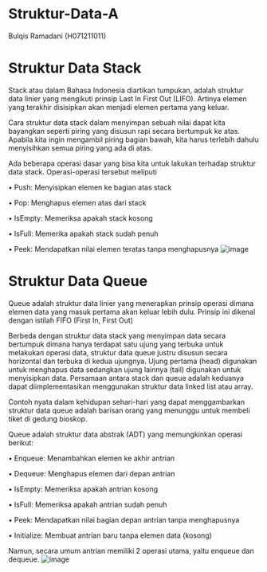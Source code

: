
# Struktur-Data-A
Bulqis Ramadani (H071211011)

# Struktur Data Stack
Stack atau dalam Bahasa Indonesia diartikan tumpukan, adalah struktur data linier yang mengikuti prinsip Last In First Out (LIFO). Artinya elemen yang terakhir disisipkan akan menjadi elemen pertama yang keluar.

Cara struktur data stack dalam menyimpan sebuah nilai dapat kita bayangkan seperti piring yang disusun rapi secara bertumpuk ke atas. Apabila kita ingin mengambil piring bagian bawah, kita harus terlebih dahulu menyisihkan semua piring yang ada di atas.

Ada beberapa operasi dasar yang bisa kita untuk lakukan terhadap struktur data stack. Operasi-operasi tersebut meliputi

•	Push: Menyisipkan elemen ke bagian atas stack

•	Pop: Menghapus elemen atas dari stack

•	IsEmpty: Memeriksa apakah stack kosong

•	IsFull: Memerika apakah stack sudah penuh

•	Peek: Mendapatkan nilai elemen teratas tanpa menghapusnya
![image](https://user-images.githubusercontent.com/114123230/208596534-f8cb4130-65d7-493c-863d-57651160b442.png)

# Struktur Data Queue
Queue adalah struktur data linier yang menerapkan prinsip operasi dimana elemen data yang masuk pertama akan keluar lebih dulu. Prinsip ini dikenal dengan istilah FIFO (First In, First Out)

Berbeda dengan struktur data stack yang menyimpan data secara bertumpuk dimana hanya terdapat satu ujung yang terbuka untuk melakukan operasi data, struktur data queue justru disusun secara horizontal dan terbuka di kedua ujungnya. Ujung pertama (head) digunakan untuk menghapus data sedangkan ujung lainnya (tail) digunakan untuk menyisipkan data.
Persamaan antara stack dan queue adalah keduanya dapat diimplementasikan menggunakan struktur data linked list atau array.

Contoh nyata dalam kehidupan sehari-hari yang dapat menggambarkan struktur data queue adalah barisan orang yang menunggu untuk membeli tiket di gedung bioskop.

Queue adalah struktur data abstrak (ADT) yang memungkinkan operasi berikut:

•	Enqueue: Menambahkan elemen ke akhir antrian

•	Dequeue: Menghapus elemen dari depan antrian

•	IsEmpty: Memeriksa apakah antrian kosong

•	IsFull: Memeriksa apakah antrian sudah penuh

•	Peek: Mendapatkan nilai bagian depan antrian tanpa menghapusnya

•	Initialize: Membuat antrian baru tanpa elemen data (kosong)

Namun, secara umum antrian memiliki 2 operasi utama, yaitu enqueue dan dequeue.
![image](https://user-images.githubusercontent.com/114123230/208596820-89fa19ab-f4b1-4bb8-adf9-8d9313708669.png)
